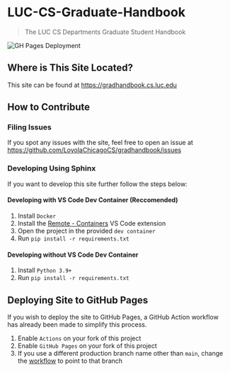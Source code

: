 # LUC-CS-Graduate-Handbook

> The LUC CS Departments Graduate Student Handbook

![GH Pages Deployment](https://github.com/LoyolaChicagoCS/gradhandbook/actions/workflows/main.yml/badge.svg)

## Where is This Site Located?

This site can be found at https://gradhandbook.cs.luc.edu

## How to Contribute

### Filing Issues

If you spot any issues with the site, feel free to open an issue at https://github.com/LoyolaChicagoCS/gradhandbook/issues

### Developing Using Sphinx

If you want to develop this site further follow the steps below:

#### Developing with VS Code Dev Container (Reccomended)

1. Install `Docker`
2. Install the [Remote - Containers](https://marketplace.visualstudio.com/items?itemName=ms-vscode-remote.remote-containers) VS Code extension
3. Open the project in the provided `dev container`
4. Run `pip install -r requirements.txt`

#### Developing without VS Code Dev Container

1. Install `Python 3.9+`
2. Run `pip install -r requirements.txt`

## Deploying Site to GitHub Pages

If you wish to deploy the site to GitHub Pages, a GitHub Action workflow has already been made to simplify this process.

1. Enable `Actions` on your fork of this project
2. Enable `GitHub Pages` on your fork of this project
3. If you use a different production branch name other than `main`, change the [workflow](.github/workflow/main.yml) to point to that branch

